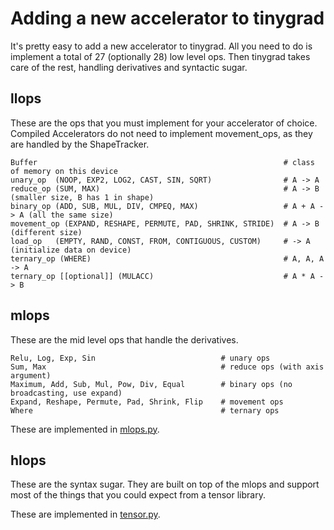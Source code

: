 # Adding a new accelerator to tinygrad

It's pretty easy to add a new accelerator to tinygrad. All you need to do is implement a total of 27 (optionally 28) low level ops. Then tinygrad takes care of the rest, handling derivatives and syntactic sugar.

## llops

These are the ops that you must implement for your accelerator of choice. Compiled Accelerators do not need to implement movement_ops, as they are handled by the ShapeTracker.
```
Buffer                                                       # class of memory on this device
unary_op  (NOOP, EXP2, LOG2, CAST, SIN, SQRT)                # A -> A
reduce_op (SUM, MAX)                                         # A -> B (smaller size, B has 1 in shape)
binary_op (ADD, SUB, MUL, DIV, CMPEQ, MAX)                   # A + A -> A (all the same size)
movement_op (EXPAND, RESHAPE, PERMUTE, PAD, SHRINK, STRIDE)  # A -> B (different size)
load_op   (EMPTY, RAND, CONST, FROM, CONTIGUOUS, CUSTOM)     # -> A   (initialize data on device)
ternary_op (WHERE)                                           # A, A, A -> A
ternary_op [[optional]] (MULACC)                             # A * A -> B
```

## mlops

These are the mid level ops that handle the derivatives.
```
Relu, Log, Exp, Sin                            # unary ops
Sum, Max                                       # reduce ops (with axis argument)
Maximum, Add, Sub, Mul, Pow, Div, Equal        # binary ops (no broadcasting, use expand)
Expand, Reshape, Permute, Pad, Shrink, Flip    # movement ops
Where                                          # ternary ops
```
These are implemented in [mlops.py](https://github.com/tinygrad/tinygrad/blob/master/tinygrad/mlops.py).

## hlops

These are the syntax sugar. They are built on top of the mlops and support most of the things that you could expect from a tensor library.

These are implemented in [tensor.py](https://github.com/tinygrad/tinygrad/blob/master/tinygrad/tensor.py).
